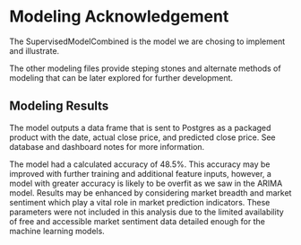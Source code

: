 # Modeling Acknowledgement

The SupervisedModelCombined is the model we are chosing to implement and illustrate. 

The other modeling files provide steping stones and alternate methods of modeling that can be later explored for further development.

## Modeling Results

The model outputs a data frame that is sent to Postgres as a packaged product with the date, actual close price, and predicted close price. 
See database and dashboard notes for more information.

The model had a calculated accuracy of 48.5%. This accuracy may be improved with further training and additional feature inputs, however, a model with greater accuracy is likely to be overfit as we saw in the ARIMA model.
Results may be enhanced by considering market breadth and market sentiment which play a vital role in market prediction indicators. These parameters were not included in this analysis due to the limited availability of free and accessible market sentiment data detailed enough for the machine learning models.
